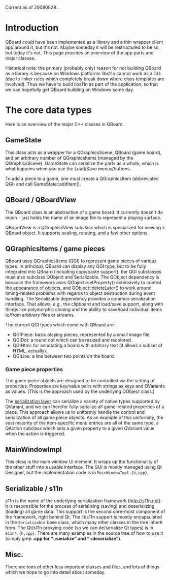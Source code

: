 Current as of 20080828...

# Introduction #

QBoard _could_ have been implemented as a library and a thin wrapper client app around it, but it's not. Maybe someday it will be restructured to be so, but today it's not. This page provides an overview of the app parts and major classes.

Historical note: the primary (probably only) reason for not building QBoard as a library is because on Windows platforms libs11n cannot work as a DLL (due to linker rules which completely break down where class templates are involved). Thus we have to build libs11n as part of the application, so that we can hopefully get QBoard building on Windows some day.

# The core data types #

Here is an overview of the major C++ classes in QBoard.

## GameState ##

This class acts as a wrapper for a QGraphicsScene, QBoard (game board), and an arbitrary number of QGraphicsItems (managed by the QGraphicsScene). GameState can serialize the parts as a whole, which is what happens when you use the Load/Save menus/buttons.

To add a piece to a game, one must create a QGraphicsItem (abbreviated QGI) and call GameState::addItem().

## QBoard / QBoardView ##

The QBoard class is an abstraction of a game board. It currently doesn't do much - just holds the name of an image file to represent a playing surface.

QBoardView is a QGraphicsView subclass which is specialized for viewing a QBoard object. It supports scaling, rotating, and a few other options.

## QGraphicsItems / game pieces ##

QBoard uses QGraphicsItems (QGI) to represent game pieces of various types. In principal, QBoard can display any QGI type, but to be fully integrated into QBoard (including copy/paste support), the QGI subclasses must also subclass QObject and Serializable. The QObject dependency is because the framework uses QObject::setProperty() extensively to control the appearance of objects, and QObject::deleteLater() to work around timing-related problems with regards to object destruction during event handling. The Serializable dependency provides a common serialization interface. That allows, e.g., the clipboard and load/save support, along with things like polymorphic cloning and the ability to save/load individual items to/from arbitrary files or streams.

The current QGI types which come with QBoard are:

  * QGIPiece: basic playing pieces, represented by a small image file.
  * QGIDot: a round dot which can be resized and recolored.
  * QGIHtml: for annotating a board with arbitrary text (it allows a subset of HTML, actually).
  * QGILine: a line between two points on the board.

### Game piece properties ###

The game piece objects are designed to be controlled via the setting of properties. Properties are key/value pairs with strings as keys and QVariants as values. (This is the approach used by the underlying QObject class.)

The [serialization layer](S11nQt.md) can serialize a variety of native types supported by QVariant, and we can therefor fully serialize all game-related properties of a piece. This approach allows us to uniformly handle the control and serialization of all game piece objects. As an example of this uniformity, the vast majority of the item-specific menu entries are all of the same type, a QAction subclass which sets a given property to a given QVariant value when the action is triggered.


## MainWindowImpl ##

This class is the main window UI element. It wraps up the functionality of the other stuff into a usable interface. The GUI is mostly managed using Qt Designer, but the implementation code is in `MainWindowImpl.{h,cpp}`.

## Serializable / s11n ##

s11n is the name of the underlying serialization framework (http://s11n.net). It is responsible for the process of serializing (saving) and deserializing (loading) all game data. This support is the second core-most component of the framework, right behind Qt. The libs11n support is mostly encapsulated in the `Serializable` base class, which many other classes in the tree inherit from. The Qt/s11n proxying code (so we can de/serialize Qt types) is in `S11n*.{h,cpp}`. There are many examples in the source tree of how to use it (simply grep **.cpp for "::serialize" and "::deserialize").**

## Misc. ##

There are tons of other less important classes and files, and lots of things which we hope to go into detail about someday.